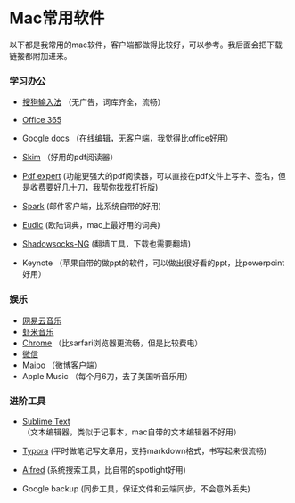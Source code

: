 # Mac常用软件

以下都是我常用的mac软件，客户端都做得比较好，可以参考。我后面会把下载链接都附加进来。

### 学习办公

- [搜狗输入法](https://pinyin.sogou.com/mac/)  （无广告，词库齐全，流畅）

- [Office 365](https://its.northeastern.edu/services/available-software/student-advantage/)

- [Google docs](https://www.google.com/docs/about/) （在线编辑，无客户端，我觉得比office好用）

- [Skim](https://skim-app.sourceforge.io) （好用的pdf阅读器）

- [Pdf expert](https://pdfexpert.com) (功能更强大的pdf阅读器，可以直接在pdf文件上写字、签名，但是收费要好几十刀，我帮你找找打折版)

- [Spark](https://sparkmailapp.com) (邮件客户端，比系统自带的好用)

- [Eudic](https://www.eudic.net/v4/en/app/download) (欧陆词典，mac上最好用的词典)

- [Shadowsocks-NG](https://github.com/shadowsocks/ShadowsocksX-NG/releases/) (翻墙工具，下载也需要翻墙)

- Keynote （苹果自带的做ppt的软件，可以做出很好看的ppt，比powerpoint好用）
  

### 娱乐

- [网易云音乐](https://music.163.com/#/download)
- [虾米音乐](https://www.xiami.com/apps/mobile?spm=a1z1s.6843761.226669510.7.2ALIrG)
- [Chrome](https://www.google.com/chrome/) （比sarfari浏览器更流畅，但是比较费电）
- [微信](https://weixin.qq.com)
- [Maipo](https://weiboformac.sinaapp.com) （微博客户端）
- Apple Music （每个月6刀，去了美国听音乐用）
  

### 进阶工具

- [Sublime Text](https://www.sublimetext.com) （文本编辑器，类似于记事本，mac自带的文本编辑器不好用） 

- [Typora](https://typora.io) (平时做笔记写文章用，支持markdown格式，书写起来很流畅)

- [Alfred](https://www.alfredapp.com) (系统搜索工具，比自带的spotlight好用)

- Google backup (同步工具，保证文件和云端同步，不会意外丢失)

  
